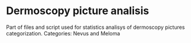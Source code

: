 # Dermoscopy picture analisis
Part of files and script used for statistics analisys of dermoscopy pictures categorization.
Categories: Nevus and Meloma
